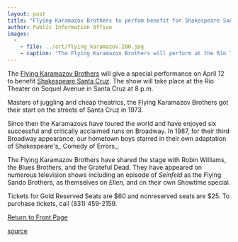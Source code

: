```yaml
---
layout: post
title: "Flying Karamazov Brothers to perfom benefit for Shakespeare Santa Cruz"
author: Public Information Office
images:
  -
    - file: ../art/flying_karamazov.200.jpg
    - caption: "The Flying Karamazov Brothers will perform at the Rio Theater April 12."
---
```


The [Flying Karamazov Brothers][1] will give a special performance on April 12 to benefit [Shakespeare Santa Cruz][2]. The show will take place at the Rio Theater on Soquel Avenue in Santa Cruz at 8 p.m.  

Masters of juggling and cheap theatrics, the Flying Karamazov Brothers got their start on the streets of Santa Cruz in 1973.

Since then the Karamazovs have toured the world and have enjoyed six successful and critically acclaimed runs on Broadway. In 1987, for their third Broadway appearance, our hometown boys starred in their own adaptation of Shakespeare's_ Comedy of Errors_.

The Flying Karamazov Brothers have shared the stage with Robin Williams, the Blues Brothers, and the Grateful Dead. They have appeared on numerous television shows including an episode of _Seinfeld_ as the Flying Sando Brothers, as themselves on _Ellen,_ and on their own Showtime special.

Tickets for Gold Reserved Seats are $60 and nonreserved seats are $25. To purchase tickets, call (831) 459-2159.


[Return to Front Page][3]

[1]: http://www.fkb.com/
[2]: http://www.shakespearesantacruz.org/
[3]: http://currents.ucsc.edu/

[source](http://www1.ucsc.edu/currents/02-03/03-31/benefit.html "Permalink to benefit")
